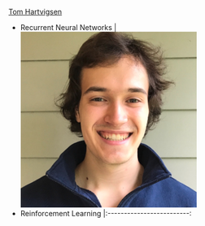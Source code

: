 [Tom Hartvigsen](https://thartvigsen.github.io)
* Recurrent Neural Networks |  ![](../images/hartvigsen_headshot.png)
* Reinforcement Learning    |:-------------------------:
